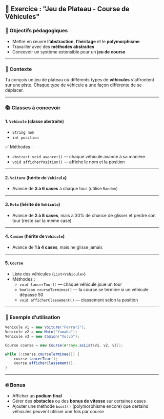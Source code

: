 
## 🎯 Exercice : "Jeu de Plateau - Course de Véhicules"

### 🧠 Objectifs pédagogiques
- Mettre en œuvre **l’abstraction**, **l’héritage** et le **polymorphisme**
- Travailler avec des **méthodes abstraites**
- Concevoir un système extensible pour un **jeu de course**

---

### 🏁 Contexte

Tu conçois un jeu de plateau où différents types de **véhicules** s'affrontent sur une piste. Chaque type de véhicule a une façon différente de se déplacer.

---

### 📚 Classes à concevoir

#### 1. `Vehicule` (classe abstraite)
- `String nom`
- `int position`

✅ Méthodes :
- `abstract void avancer()` — chaque véhicule avance à sa manière
- `void afficherPosition()` — affiche le nom et la position

---

#### 2. `Voiture` (hérite de `Vehicule`)
- Avance de **3 à 6 cases** à chaque tour (utilise `Random`)

---

#### 3. `Moto` (hérite de `Vehicule`)
- Avance de **2 à 8 cases**, mais a 30% de chance de glisser et perdre son tour (reste sur la meme case)

---

#### 4. `Camion` (hérite de `Vehicule`)
- Avance de **1 à 4 cases**, mais ne glisse jamais

---

#### 5. `Course`
- Liste des véhicules (`List<Vehicule>`)
- Méthodes :
  - `void lancerTour()` — chaque véhicule joue un tour
  - `boolean courseTerminee()` — la course se termine si un véhicule dépasse 50
  - `void afficherClassement()` — classement selon la position

---

### 🧪 Exemple d’utilisation

```java
Vehicule v1 = new Voiture("Ferrari");
Vehicule v2 = new Moto("Yamaha");
Vehicule v3 = new Camion("Volvo");

Course course = new Course(Arrays.asList(v1, v2, v3));

while (!course.courseTerminee()) {
    course.lancerTour();
    course.afficherClassement();
}
```

---

### 🔥 Bonus

- Afficher un **podium final**
- Gérer des **obstacles** ou des **bonus de vitesse** sur certaines cases
- Ajouter une méthode `boost()` (polymorphisme encore) que certains véhicules peuvent utiliser une fois par course
